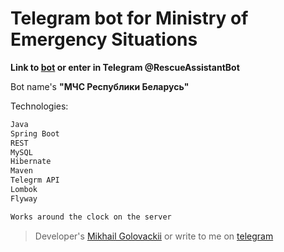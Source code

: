 # Telegram bot for Ministry of Emergency Situations

 **Link to [bot]( https://t.me/RescueAssistantBot) or enter in Telegram @RescueAssistantBot**
 
 Bot name's **"МЧС Республики Беларусь"**

Technologies:
```sh
Java
Spring Boot
REST
MySQL
Hibernate
Maven
Telegrm API
Lombok
Flyway
```

```sh
Works around the clock on the server
```

> Developer's [Mikhail Golovackii](https://www.linkedin.com/in/vologim/) or write to me on [telegram](https://t.me/vologim)
